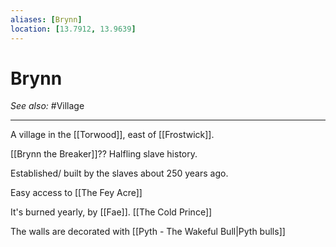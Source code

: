 ```yaml
---
aliases: [Brynn]
location: [13.7912, 13.9639]
---
```


# Brynn
*See also:* #Village
___
A village in the [[Torwood]], east of [[Frostwick]].

[[Brynn the Breaker]]?? Halfling slave history.

Established/ built by the slaves about 250 years ago.

Easy access to [[The Fey Acre]]

It's burned yearly, by [[Fae]]. [[The Cold Prince]]

The walls are decorated with [[Pyth - The Wakeful Bull|Pyth bulls]]